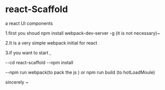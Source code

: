 # react-Scaffold
a react UI components 

1.first you shoud npm install webpack-dev-server -g (it is not necessary)~

2.It is a very simple webpack initial for react

3.if you want to start , 

  --cd react-scaffold
  --npm install
  
  --npm run webpack(to pack the js ) or npm run build (to hotLoadMoule)
  
  
sincerely ~
